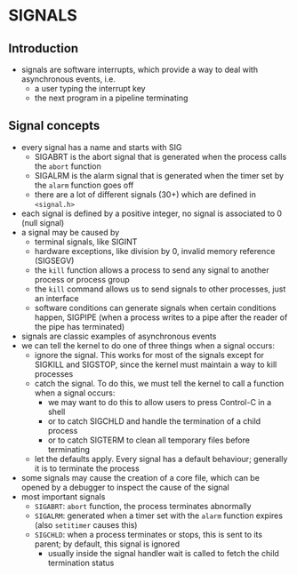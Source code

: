 # SIGNALS

## Introduction

* signals are software interrupts, which provide a way to deal with asynchronous events, i.e.
  * a user typing the interrupt key
  * the next program in a pipeline terminating

## Signal concepts

* every signal has a name and starts with SIG
  * SIGABRT is the abort signal that is generated when the process calls the `abort` function
  * SIGALRM is the alarm signal that is generated when the timer set by the `alarm` function goes off
  * there are a lot of different signals (30+) which are defined in `<signal.h>`
* each signal is defined by a positive integer, no signal is associated to 0 (null signal)
* a signal may be caused by
  * terminal signals, like SIGINT
  * hardware exceptions, like division by 0, invalid memory reference (SIGSEGV)
  * the `kill` function allows a process to send any signal to another process or process group
  * the `kill` command allows us to send signals to other processes, just an interface
  * software conditions can generate signals when certain conditions happen, SIGPIPE (when a process writes to a pipe after the reader of the pipe has terminated)
* signals are classic examples of asynchronous events
* we can tell the kernel to do one of three things when a signal occurs:
  * ignore the signal. This works for most of the signals except for SIGKILL and SIGSTOP, since the kernel must maintain a way to kill processes
  * catch the signal. To do this, we must tell the kernel to call a function when a signal occurs:
    * we may want to do this to allow users to press Control-C in a shell
    * or to catch SIGCHLD and handle the termination of a child process
    * or to catch SIGTERM to clean all temporary files before terminating
  * let the defaults apply. Every signal has a default behaviour; generally it is to terminate the process
* some signals may cause the creation of a core file, which can be opened by a debugger to inspect the cause of the signal
* most important signals
  * `SIGABRT`: `abort` function, the process terminates abnormally
  * `SIGALRM`: generated when a timer set with the `alarm` function expires (also `setitimer` causes this)
  * `SIGCHLD`: when a process terminates or stops, this is sent to its parent; by default, this signal is ignored
    * usually inside the signal handler wait is called to fetch the child termination status
